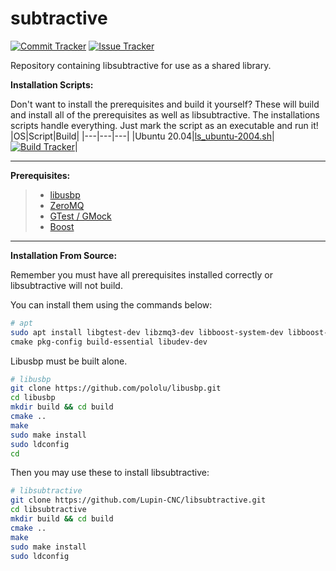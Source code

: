 # subtractive

[![Commit Tracker](https://img.shields.io/github/last-commit/ericlancebrown/subtractive?label=last%20commit&style=flat-square)](https://github.com/ericlancebrown/subtractive/commits/master "Go to commits")
[![Issue Tracker](https://img.shields.io/github/issues/ericlancebrown/subtractive?label=issues&style=flat-square)](https://github.com/ericlancebrown/subtractive/issues "Go to issues")

Repository containing libsubtractive for use as a shared library.


**Installation Scripts:**

Don't want to install the prerequisites and build it yourself? These will build and install all of the prerequisites as well as libsubtractive. The installations scripts handle everything. Just mark the script as an executable and run it!
|OS|Script|Build|
|---|---|---|
|Ubuntu 20.04|[ls_ubuntu-2004.sh](https://gist.github.com/ericlancebrown/f6c1d8f9e27cce0187ae8627b0f62df6#file-ls_ubuntu-2004-sh)|[![Build Tracker](https://img.shields.io/github/workflow/status/ericlancebrown/subtractive/Build%20on%20Ubuntu%2020.04?logo=ubuntu&style=flat-square)](https:/github.com/ericlancebrown/subtractive/actions "Go to actions")|




---

**Prerequisites:**
> - [libusbp](https://github.com/pololu/libusbp)
> - [ZeroMQ](https://github.com/zeromq)
> - [GTest / GMock](https://github.com/google/googletest)
> - [Boost](https://www.boost.org/)

---

**Installation From Source:**

Remember you must have all prerequisites installed correctly or libsubtractive will not build.


You can install them using the commands below:
```bash
# apt
sudo apt install libgtest-dev libzmq3-dev libboost-system-dev libboost-thread-dev \
cmake pkg-config build-essential libudev-dev
```


Libusbp must be built alone.
```bash
# libusbp
git clone https://github.com/pololu/libusbp.git
cd libusbp
mkdir build && cd build
cmake ..
make
sudo make install
sudo ldconfig
cd
```

Then you may use these to install libsubtractive:
```bash
# libsubtractive
git clone https://github.com/Lupin-CNC/libsubtractive.git
cd libsubtractive
mkdir build && cd build
cmake ..
make
sudo make install
sudo ldconfig
```
